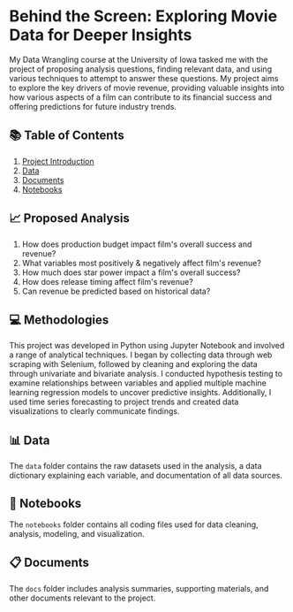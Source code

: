 # Behind the Screen: Exploring Movie Data for Deeper Insights
My Data Wrangling course at the University of Iowa tasked me with the project of proposing analysis questions, finding relevant data, and using various techniques to attempt to answer these questions. My project aims to explore the key drivers of movie revenue, providing valuable insights into how various aspects of a film can contribute to its financial success and offering predictions for future industry trends.

## 📚 Table of Contents
1. [Project Introduction](README.md)
2. [Data](data)
3. [Documents](docs)
4. [Notebooks](notebook)

## 📈 Proposed Analysis
1. How does production budget impact film's overall success and revenue?
2. What variables most positively & negatively affect film's revenue?
3. How much does star power impact a film's overall success?
4. How does release timing affect film's revenue?
5. Can revenue be predicted based on historical data?

## 💻 Methodologies  
This project was developed in Python using Jupyter Notebook and involved a range of analytical techniques. I began by collecting data through web scraping with Selenium, followed by cleaning and exploring the data through univariate and bivariate analysis. I conducted hypothesis testing to examine relationships between variables and applied multiple machine learning regression models to uncover predictive insights. Additionally, I used time series forecasting to project trends and created data visualizations to clearly communicate findings.

## 📊 Data
The `data` folder contains the raw datasets used in the analysis, a data dictionary explaining each variable, and documentation of all data sources.

## 🧾 Notebooks
The `notebooks` folder contains all coding files used for data cleaning, analysis, modeling, and visualization.

## 📋 Documents
The `docs` folder includes analysis summaries, supporting materials, and other documents relevant to the project.
